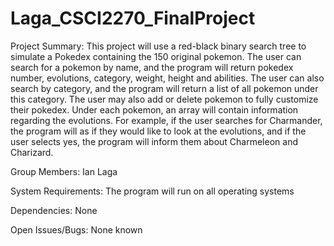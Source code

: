# Laga_CSCI2270_FinalProject

Project Summary:
This project will use a red-black binary search tree to simulate a Pokedex containing the 150 original pokemon. The user can search for a pokemon by name, and the program will return pokedex number, evolutions, category, weight, height and abilities. The user can also search by category, and the program will return a list of all pokemon under this category. The user may also add or delete pokemon to fully customize their pokedex. Under each pokemon, an array will contain information regarding the evolutions. For example, if the user searches for Charmander, the program will as if they would like to look at the evolutions, and if the user selects yes, the program will inform them about Charmeleon and Charizard.


Group Members:
Ian Laga

System Requirements:
The program will run on all operating systems

Dependencies:
None

Open Issues/Bugs:
None known

